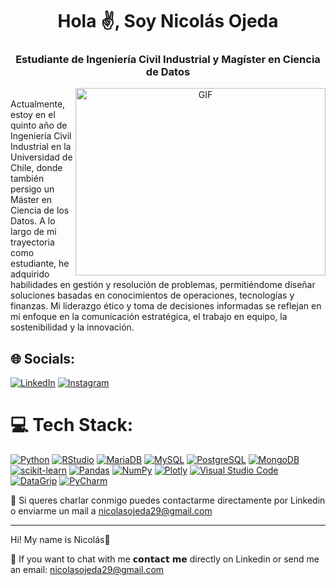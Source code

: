 <h1 align="center">Hola ✌️, Soy
Nicolás Ojeda</a></h1>
<h3 align="center">Estudiante de Ingeniería Civil Industrial y Magíster en Ciencia de Datos</h3>

<a target="_blank" align="center">
  <img align="right" top="500" height="300" width="400" alt="GIF"
   src="https://31.media.tumblr.com/a3e213403f4b45917cd365c783d9b894/tumblr_mqsefuP9q61r8q1s0o1_250.gif">
</a>

⁣⁣<br>Actualmente, estoy en el quinto año de Ingeniería Civil Industrial en la Universidad de Chile, donde también persigo un Máster en Ciencia de los Datos. A lo largo de mi trayectoria como estudiante, he adquirido habilidades en gestión y resolución de problemas, permitiéndome diseñar soluciones basadas en conocimientos de operaciones, tecnologías y finanzas. Mi liderazgo ético y toma de decisiones informadas se reflejan en mi enfoque en la comunicación estratégica, el trabajo en equipo, la sostenibilidad y la innovación. 

## 🌐 Socials:
[![LinkedIn](https://img.shields.io/badge/LinkedIn-%230077B5.svg?style=for-the-badge&logo=linkedin&logoColor=white)](https://www.linkedin.com/in/nicolás-ojeda-730a43219/)
[![Instagram](https://img.shields.io/badge/Instagram-E4405F?style=for-the-badge&logo=instagram&logoColor=white)](https://www.instagram.com/nicolasssojeda/)

# 💻 Tech Stack:
[![Python](https://img.shields.io/badge/python-3670A0?style=for-the-badge&logo=python&logoColor=ffdd54)](https://www.python.org/)
[![RStudio](https://img.shields.io/badge/-RStudio-blue?style=for-the-badge&logo=rstudio&logoColor=white)](https://www.rstudio.com/)
[![MariaDB](https://img.shields.io/badge/MariaDB-003545?style=for-the-badge&logo=mariadb&logoColor=white)](https://mariadb.org/)
[![MySQL](https://img.shields.io/badge/mysql-%2300f.svg?style=for-the-badge&logo=mysql&logoColor=white)](https://www.mysql.com/)
[![PostgreSQL](https://img.shields.io/badge/postgres-%23316192.svg?style=for-the-badge&logo=postgresql&logoColor=white)](https://www.postgresql.org/)
[![MongoDB](https://img.shields.io/badge/-MongoDB-green?style=for-the-badge&logo=mongodb&logoColor=white)](https://www.mongodb.com/)
[![scikit-learn](https://img.shields.io/badge/scikit--learn-%23F7931E.svg?style=for-the-badge&logo=scikit-learn&logoColor=white)](https://scikit-learn.org/)
[![Pandas](https://img.shields.io/badge/pandas-%23150458.svg?style=for-the-badge&logo=pandas&logoColor=white)](https://pandas.pydata.org/)
[![NumPy](https://img.shields.io/badge/numpy-%23013243.svg?style=for-the-badge&logo=numpy&logoColor=white)](https://numpy.org/)
[![Plotly](https://img.shields.io/badge/Plotly-%233F4F75.svg?style=for-the-badge&logo=plotly&logoColor=white)](https://plotly.com/)
[![Visual Studio Code](https://img.shields.io/badge/Visual%20Studio%20Code-007ACC?style=for-the-badge&logo=visual-studio-code&logoColor=white)](https://code.visualstudio.com/)
[![DataGrip](https://img.shields.io/badge/DataGrip-000000?style=for-the-badge&logo=datagrip&logoColor=white)](https://www.jetbrains.com/datagrip/)
[![PyCharm](https://img.shields.io/badge/PyCharm-000000?style=for-the-badge&logo=pycharm&logoColor=white)](https://www.jetbrains.com/pycharm/)


📧 Si queres charlar conmigo puedes contactarme directamente por Linkedin o enviarme un mail a nicolasojeda29@gmail.com

----------------------------------------------------------------------------------------------------------------------------------------------------------------------

Hi! My name is Nicolás👋

📧 If you want to chat with me 𝗰𝗼𝗻𝘁𝗮𝗰𝘁 𝗺𝗲 directly on Linkedin or send me an email: nicolasojeda29@gmail.com
